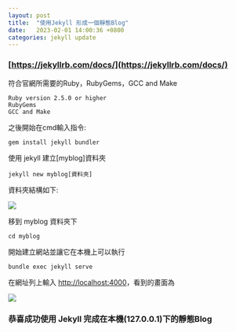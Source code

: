 ```yaml
---
layout: post
title:  "使用Jekyll 形成一個靜態Blog"
date:   2023-02-01 14:00:36 +0800
categories: jekyll update
---
```





### [https://jekyllrb.com/docs/](https://jekyllrb.com/docs/)

符合官網所需要的Ruby，RubyGems，GCC and Make
```
Ruby version 2.5.0 or higher
RubyGems
GCC and Make
```
之後開始在cmd輸入指令:

```
gem install jekyll bundler
```
使用 jekyll 建立[myblog]資料夾
```
jekyll new myblog[資料夾]
```
資料夾結構如下:

![](https://i.imgur.com/wTnWElX.png)

移到 myblog 資料夾下
```
cd myblog
```
開始建立網站並讓它在本機上可以執行
```
bundle exec jekyll serve
```

在網址列上輸入 [http://localhost:4000](http://localhost:4000)，看到的畫面為

![](https://i.imgur.com/3PVDJF1.png)

### 恭喜成功使用 Jekyll 完成在本機(127.0.0.1)下的靜態Blog

